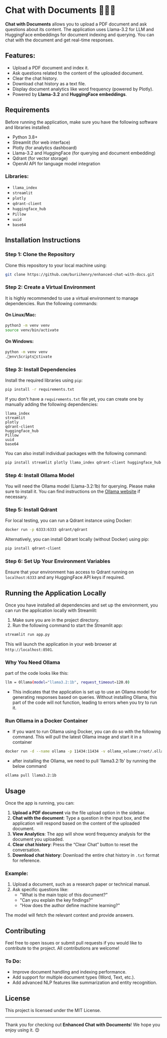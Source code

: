 
# Chat with Documents 🧑‍💻🤖

**Chat with Documents** allows you to upload a PDF document and ask questions about its content. The application uses Llama-3.2 for LLM and HuggingFace embeddings for document indexing and querying. You can chat with the document and get real-time responses.

## Features:
- Upload a PDF document and index it.
- Ask questions related to the content of the uploaded document.
- Clear the chat history.
- Download chat history as a text file.
- Display document analytics like word frequency (powered by Plotly).
- Powered by **Llama-3.2** and **HuggingFace embeddings**.

## Requirements

Before running the application, make sure you have the following software and libraries installed:

- Python 3.8+
- Streamlit (for web interface)
- Plotly (for analytics dashboard)
- Llama-3.2 and HuggingFace (for querying and document embedding)
- Qdrant (for vector storage)
- OpenAI API for language model integration

### Libraries:
- `llama_index`
- `streamlit`
- `plotly`
- `qdrant-client`
- `huggingface_hub`
- `Pillow`
- `uuid`
- `base64`

## Installation Instructions

### Step 1: Clone the Repository

Clone this repository to your local machine using:

```bash
git clone https://github.com/buriihenry/enhanced-chat-with-docs.git
```

### Step 2: Create a Virtual Environment

It is highly recommended to use a virtual environment to manage dependencies. Run the following commands:

#### On Linux/Mac:
```bash
python3 -m venv venv
source venv/bin/activate
```

#### On Windows:
```bash
python -m venv venv
.env\Scriptsctivate
```

### Step 3: Install Dependencies

Install the required libraries using `pip`:

```bash
pip install -r requirements.txt
```

If you don't have a `requirements.txt` file yet, you can create one by manually adding the following dependencies:

```
llama_index
streamlit
plotly
qdrant-client
huggingface_hub
Pillow
uuid
base64
```

You can also install individual packages with the following command:

```bash
pip install streamlit plotly llama_index qdrant-client huggingface_hub Pillow
```

### Step 4: Install Ollama Model

You will need the Ollama model (Llama-3.2:1b) for querying. Please make sure to install it. You can find instructions on the [Ollama website](https://ollama.com) if necessary.

### Step 5: Install Qdrant

For local testing, you can run a Qdrant instance using Docker:

```bash
docker run -p 6333:6333 qdrant/qdrant
```

Alternatively, you can install Qdrant locally (without Docker) using pip:

```bash
pip install qdrant-client
```

### Step 6: Set Up Your Environment Variables

Ensure that your environment has access to Qdrant running on `localhost:6333` and any HuggingFace API keys if required.

## Running the Application Locally

Once you have installed all dependencies and set up the environment, you can run the application locally with Streamlit:

1. Make sure you are in the project directory.
2. Run the following command to start the Streamlit app:

```bash
streamlit run app.py
```

This will launch the application in your web browser at `http://localhost:8501`.


### Why You Need Ollama
part of the code looks like this:

```bash
llm = Ollama(model="llama3.2:1b", request_timeout=120.0)
```
- This indicates that the application is set up to use an Ollama model for generating responses based on queries. Without installing Ollama, this part of the code will not function, leading to errors when you try to run it.

### Run Ollama in a Docker Container

- If you want to run Ollama using Docker, you can do so with the following command. This will pull the latest Ollama image and start it in a container

```bash
docker run -d --name ollama -p 11434:11434 -v ollama_volume:/root/.ollama ollama/ollama:latest
```
- after installing the Ollama, we need to pull 'llama3.2:1b' by running the below command

```bash
ollama pull llama3.2:1b
```

## Usage

Once the app is running, you can:

1. **Upload a PDF document** via the file upload option in the sidebar.
2. **Chat with the document**: Type a question in the input box, and the application will respond based on the content of the uploaded document.
3. **View Analytics**: The app will show word frequency analysis for the document you uploaded.
4. **Clear chat history**: Press the “Clear Chat” button to reset the conversation.
5. **Download chat history**: Download the entire chat history in `.txt` format for reference.

### Example:
1. Upload a document, such as a research paper or technical manual.
2. Ask specific questions like:
   - "What is the main topic of this document?"
   - "Can you explain the key findings?"
   - "How does the author define machine learning?"

The model will fetch the relevant context and provide answers.

## Contributing

Feel free to open issues or submit pull requests if you would like to contribute to the project. All contributions are welcome!

### To Do:
- Improve document handling and indexing performance.
- Add support for multiple document types (Word, Text, etc.).
- Add advanced NLP features like summarization and entity recognition.

## License

This project is licensed under the MIT License.

---

Thank you for checking out **Enhanced Chat with Documents**! We hope you enjoy using it. 😊